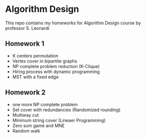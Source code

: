 # Algorithm Design

This repo contains my homeworks for Algorithm Design course by professor S. Leonardi

## Homework 1
- K centers permutation
- Vertex cover in bipartite graphs
- NP complete problem reduction (K-Clique)
- Hiring process with dynamic programming
- MST with a fixed edge

## Homework 2
- one more NP complete problem
- Set cover with redundancies (Randomized rounding)
- Multiway cut
- Minimum string cover (Lineaer Programming)
- Zero sum game and MNE
- Random walk
